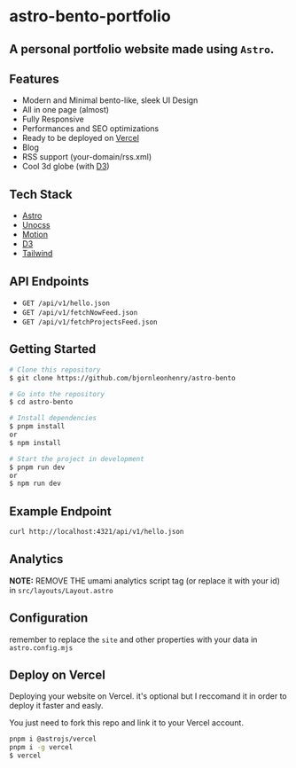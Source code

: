 # astro-bento-portfolio

## A personal portfolio website made using `Astro`.

## Features

- Modern and Minimal bento-like, sleek UI Design
- All in one page (almost)
- Fully Responsive
- Performances and SEO optimizations
- Ready to be deployed on [Vercel](https://www.vercel.com/)
- Blog
- RSS support (your-domain/rss.xml)
- Cool 3d globe (with [D3](https://d3js.org/))

## Tech Stack

- [Astro](https://astro.build)
- [Unocss](https://unocss.dev/)
- [Motion](https://motion.dev/)
- [D3](https://d3js.org/)
- [Tailwind](https://tailwindcss.com/)

## API Endpoints

- `GET /api/v1/hello.json`
- `GET /api/v1/fetchNowFeed.json`
- `GET /api/v1/fetchProjectsFeed.json`

## Getting Started

```bash
# Clone this repository
$ git clone https://github.com/bjornleonhenry/astro-bento
```

```bash
# Go into the repository
$ cd astro-bento
```

```bash
# Install dependencies
$ pnpm install
or
$ npm install
```

```bash
# Start the project in development
$ pnpm run dev
or
$ npm run dev
```

## Example Endpoint

```bash
curl http://localhost:4321/api/v1/hello.json
```

## Analytics

**NOTE:** REMOVE THE umami analytics script tag (or replace it with your id) in `src/layouts/Layout.astro`

## Configuration

remember to replace the `site` and other properties with your data in `astro.config.mjs`

## Deploy on Vercel

Deploying your website on Vercel. it's optional but I reccomand it in order to deploy it faster and easly.

You just need to fork this repo and link it to your Vercel account.

```bash
pnpm i @astrojs/vercel
pnpm i -g vercel
$ vercel
```
